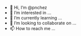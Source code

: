 - 👋 Hi, I’m @pnchez
- 👀 I’m interested in ...
- 🌱 I’m currently learning ...
- 💞️ I’m looking to collaborate on ...
- 📫 How to reach me ...

<!---
pnchez/pnchez is a ✨ special ✨ repository because its `README.md` (this file) appears on your GitHub profile.
You can click the Preview link to take a look at your changes.
--->
